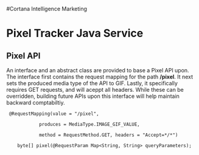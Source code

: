 #Cortana Intelligence Marketing
# Pixel Tracker Java Service

## Pixel API
An interface and an abstract class are provided to base a Pixel API upon. The interface first contains the request mapping for the path **/pixel**. It next sets the produced media type of the API to GIF. Lastly, it specifically requires GET requests, and will aceppt all headers. While these can be overridden, building future APIs upon this interface will help maintain backward comptabiltiy. 

```
 @RequestMapping(value = "/pixel",

            produces = MediaType.IMAGE_GIF_VALUE,

            method = RequestMethod.GET, headers = "Accept=*/*")

    byte[] pixel(@RequestParam Map<String, String> queryParameters);
```
